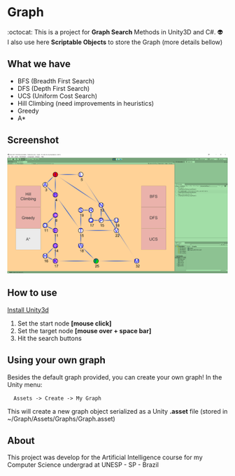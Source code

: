 # Graph

:octocat: This is a project for **Graph Search** Methods in Unity3D and C#. :alien:  
I also use here **Scriptable Objects** to store the Graph (more details bellow)

## What we have

* BFS (Breadth First Search)
* DFS (Depth First Search)
* UCS (Uniform Cost Search)
* Hill Climbing (need improvements in heuristics)
* Greedy
* A*

## Screenshot

![An awesome screenshot](./Screenshot.png)

## How to use

[Install Unity3d](https://unity3d.com)

1. Set the start node **[mouse click]**
2. Set the target node **[mouse over + space bar]**
3. Hit the search buttons

## Using your own graph

   Besides the default graph provided, you can create your own graph!
   In the Unity menu:

      Assets -> Create -> My Graph

This will create a new graph object serialized as a Unity **.asset** file (stored in ~/Graph/Assets/Graphs/Graph.asset)

## About

This project was develop for the Artificial Intelligence course for my Computer Science undergrad at UNESP - SP - Brazil